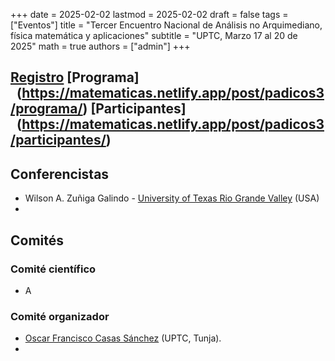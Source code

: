 +++
date      = 2025-02-02
lastmod   = 2025-02-02
draft     = false
tags      = ["Eventos"]
title     = "Tercer Encuentro Nacional de Análisis no Arquimediano, física matemática y aplicaciones"
subtitle  = "UPTC, Marzo 17 al 20 de 2025"
math      = true
authors   = ["admin"]
+++

## **[Registro](https://docs.google.com/forms/d/1F-isLevdxRscKoi074pfHJcafywxA929zvF-OXGVv_c/edit)** [Programa] &nbsp;&nbsp;(https://matematicas.netlify.app/post/padicos3/programa/) [Participantes] &nbsp;&nbsp;(https://matematicas.netlify.app/post/padicos3/participantes/)

## **Conferencistas**

* Wilson  A. Zuñiga Galindo - [University of Texas Rio Grande Valley](https://www.utrgv.edu/) (USA)
* 

## **Comités**

### **Comité científico**

* A

### **Comité organizador**

* [Oscar Francisco Casas Sánchez](https://matematicas.netlify.app/authors/casas-o/) (UPTC, Tunja).
*

